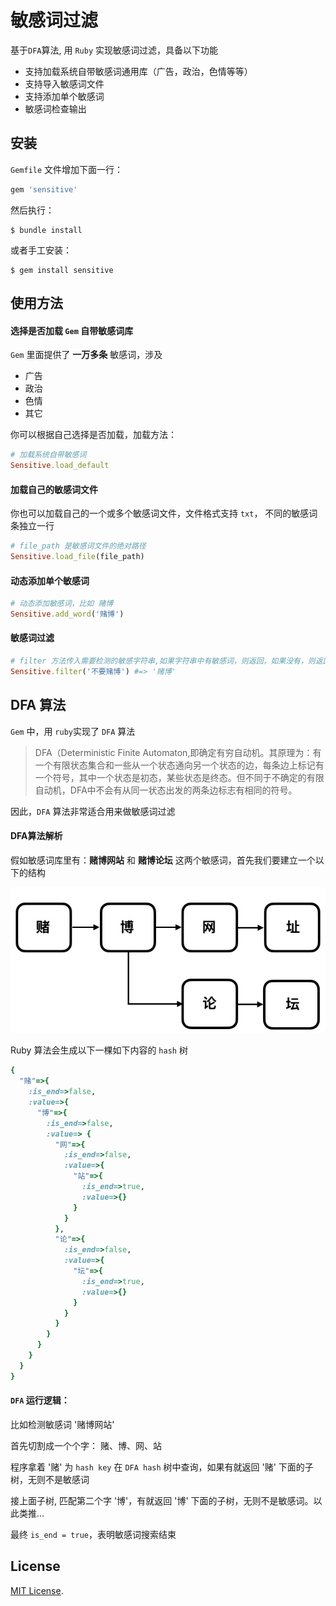 # 敏感词过滤

基于`DFA`算法, 用 `Ruby` 实现敏感词过滤，具备以下功能
- 支持加载系统自带敏感词通用库（广告，政治，色情等等）
- 支持导入敏感词文件
- 支持添加单个敏感词
- 敏感词检查输出

## 安装

`Gemfile` 文件增加下面一行：

```ruby
gem 'sensitive'
```

然后执行：

    $ bundle install

或者手工安装：

    $ gem install sensitive

## 使用方法

#### 选择是否加载 `Gem` 自带敏感词库

`Gem` 里面提供了 **一万多条** 敏感词，涉及
- 广告
- 政治
- 色情
- 其它

你可以根据自己选择是否加载，加载方法：

```ruby
# 加载系统自带敏感词
Sensitive.load_default
```

#### 加载自己的敏感词文件 

你也可以加载自己的一个或多个敏感词文件，文件格式支持 `txt`， 不同的敏感词条独立一行

```ruby
# file_path 是敏感词文件的绝对路径
Sensitive.load_file(file_path)
```

#### 动态添加单个敏感词

```ruby
# 动态添加敏感词，比如 赌博
Sensitive.add_word('赌博')
```

#### 敏感词过滤

```ruby
# filter 方法传入需要检测的敏感字符串,如果字符串中有敏感词，则返回，如果没有，则返回空
Sensitive.filter('不要赌博') #=> '赌博'
```

## DFA 算法
`Gem` 中，用 `ruby`实现了 `DFA` 算法
> DFA（Deterministic Finite Automaton,即确定有穷自动机。其原理为：有一个有限状态集合和一些从一个状态通向另一个状态的边，每条边上标记有一个符号，其中一个状态是初态，某些状态是终态。但不同于不确定的有限自动机，DFA中不会有从同一状态出发的两条边标志有相同的符号。

因此，`DFA` 算法非常适合用来做敏感词过滤

#### DFA算法解析
假如敏感词库里有：**赌博网站** 和 **赌博论坛**  这两个敏感词，首先我们要建立一个以下的结构

![DFA](./DFA.jpg)

Ruby 算法会生成以下一棵如下内容的 `hash` 树
```ruby
{
  "赌"=>{
    :is_end=>false, 
    :value=>{
      "博"=>{
        :is_end=>false, 
        :value=> {
          "网"=>{
            :is_end=>false,
            :value=>{
              "站"=>{
                :is_end=>true,
                :value=>{}
              }
            }
          },
          "论"=>{
            :is_end=>false,
            :value=>{
              "坛"=>{
                :is_end=>true,
                :value=>{}
              }
            }
          }
        }
      }
    }
  }
}
```

#### `DFA` 运行逻辑：

比如检测敏感词 '赌博网站'

首先切割成一个个字： 赌、博、网、站

程序拿着 '赌' 为 `hash key` 在 `DFA hash` 树中查询，如果有就返回 '赌' 下面的子树，无则不是敏感词

接上面子树, 匹配第二个字 '博'，有就返回 '博' 下面的子树，无则不是敏感词。以此类推...

最终 `is_end = true`，表明敏感词搜索结束

## License

[MIT License](https://opensource.org/licenses/MIT).

